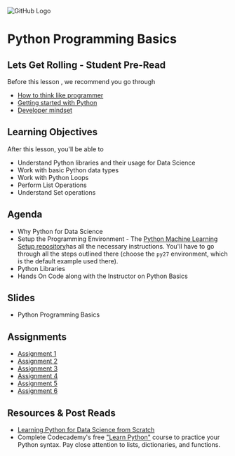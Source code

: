 ![GitHub Logo](https://s3.ap-south-1.amazonaws.com/greyatom-social/logo.png)

# Python Programming Basics

## Lets Get Rolling - Student Pre-Read
Before this lesson , we recommend you go through
* [How to think like programmer](https://www.udemy.com/how-to-think-like-a-programmer-with-python/)
* [Getting started with Python](https://www.python.org/about/gettingstarted/)
* [Developer mindset](https://www.coursera.org/learn/algorithmic-thinking-1)


## Learning Objectives 

After this lesson, you'll be able to 

* Understand Python libraries and their usage for Data Science
* Work with basic Python data types
* Work with Python Loops
* Perform List Operations
* Understand Set operations

## Agenda

* Why Python for Data Science
* Setup the Programming Environment - The [Python Machine Learning Setup repository](https://github.com/soumendra/python-machinelearning-setup)has all the necessary instructions. You'll have to go through all the steps outlined there (choose the `py27` environment, which is the default example used there).
* Python Libraries
* Hands On Code along with the Instructor on Python Basics

## Slides

* Python Programming Basics


## Assignments 
* [Assignment 1](https://github.com/commit-live-students/fsdse-python-assignment-1)
* [Assignment 2](https://github.com/commit-live-students/fsdse-python-assignment-2)
* [Assignment 3](https://github.com/commit-live-students/fsdse-python-assignment-3)
* [Assignment 4](https://github.com/commit-live-students/fsdse-python-assignment-4)
* [Assignment 5](https://github.com/commit-live-students/fsdse-python-assignment-5)
* [Assignment 6](https://github.com/commit-live-students/fsdse-python-assignment-6)


## Resources & Post Reads

* [Learning Python for Data Science from Scratch](http://choonsiong.com/public/books/Data%20Science%20from%20Scratch.pdf)
* Complete Codecademy's free ["Learn Python"](https://www.codecademy.com/learn/python) course to practice your Python syntax. Pay close attention to lists, dictionaries, and functions.

